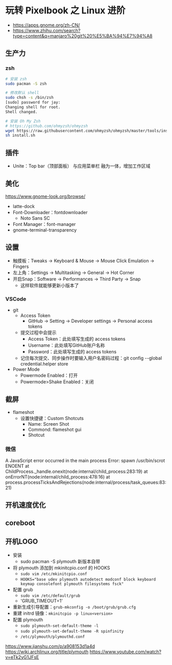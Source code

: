 # 玩转 Pixelbook 之 Linux 进阶

* https://apps.gnome.org/zh-CN/
* https://www.zhihu.com/search?type=content&q=manjaro%20git%20%E5%BA%94%E7%94%A8

## 生产力

### zsh

```bash
# 安装 zsh
sudo pacman -S zsh

# 修改默认 shell
sudo chsh -s /bin/zsh
[sudo] password for jay: 
Changing shell for root.
Shell changed.

# 安装 Oh My Zsh
# https://github.com/ohmyzsh/ohmyzsh
wget https://raw.githubusercontent.com/ohmyzsh/ohmyzsh/master/tools/install.sh
sh install.sh
```

## 插件

* Unite：Top bar（顶部面板） 与应用菜单栏 融为一体，增加工作区域

## 美化

https://www.gnome-look.org/browse/

* latte-dock
* Font-Downloader：fontdownloader
  * Noto Sans SC
* Font Manager：font-manager
* gnome-terminal-transparency

## 设置

* 触摸板：Tweaks -> Keyboard & Mouse -> Mouse Click Emulation -> Fingers
* 左上角：Settings -> Multitasking -> General -> Hot Corner
* 开启Snap：Software -> Performances -> Third Party -> Snap
  * 这样软件就能够更新小版本了

### VSCode

* git
  * Access Token
    * GitHub -> Setting -> Developer settings -> Personal access tokens
  * 提交过程中会提示
    * Access Token：此处填写生成的 access tokens
    * Username：此处填写GitHub账户名称
    * Password：此处填写生成的 access tokens
  * 记住每次提交、同步操作时要输入用户名密码过程：git config --global credential.helper store
* Power Mode
  * Powermode Enabled：打开
  * Powermode>Shake Enabled：关闭

## 截屏

* flameshot
  * 设置快捷键：Custom Shotcuts
    * Name: Screen Shot
    * Commond: flameshot gui
    * Shotcut

### 微信

A JavaScript error occurred in the main process
Error: spawn /usr/bin/scrot ENOENT
at ChildProcess._handle.onexit(node:internal/child_process:283:19)
at onErrorNT(node:internal/child_process:478:16)
at process.processTicksAndRejections(node:internal/process/task_queues:83:21)

## 开机速度优化

## coreboot

## 开机LOGO

* 安装
  * sudo pacman -S plymouth 新版本自带
* 将 plymouth 添加到 mkinitcpio.conf 的 HOOKS
  * `sudo vim /etc/mkinitcpio.conf`
  * `HOOKS="base udev plymouth autodetect modconf block keyboard keymap consolefont plymouth filesystems fsck"`
* 配置 grub
  * `sudo vim /etc/default/grub`
  * 'GRUB_TIMEOUT=1'
* 重新生成引导配置：`grub-mkconfig -o /boot/grub/grub.cfg`
* 重建 initrd 镜像：`mkinitcpio -p linux<version>`
* 配置 plymouth
  * `sudo plymouth-set-default-theme -l`
  * `sudo plymouth-set-default-theme -R spinfinity`
  * `/etc/plymouth/plymouthd.conf`

<https://www.jianshu.com/p/a908153d1a4d>
<https://wiki.archlinux.org/title/plymouth>
<https://www.youtube.com/watch?v=eTk2yG1JFsE>

